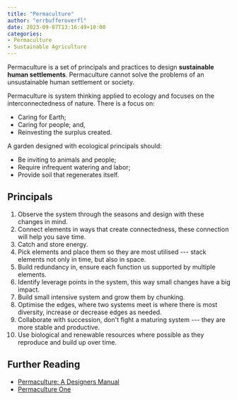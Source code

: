 ```yaml
---
title: "Permaculture"
author: "errbufferoverfl"
date: 2023-09-07T13:16:49+10:00
categories:
- Permaculture
- Sustainable Agriculture
---
```


Permaculture is a set of principals and practices to design **sustainable human settlements**. Permaculture cannot solve the problems of an unsustainable human settlement or society.

Permaculture is system thinking applied to ecology and focuses on the interconnectedness of nature. There is a focus on:

- Caring for Earth;
- Caring for people; and,
- Reinvesting the surplus created.

A garden designed with ecological principals should:

- Be inviting to animals and people;
- Require infrequent watering and labor;
- Provide soil that regenerates itself.

## Principals

1. Observe the system through the seasons and design with these changes in mind.
2. Connect elements in ways that create connectedness, these connection will help you save time.
3. Catch and store energy.
4. Pick elements and place them so they are most utilised --- stack elements not only in time, but also in space.
5. Build redundancy in, ensure each function us supported by multiple elements.
6. Identify leverage points in the system, this way small changes have a big impact.
7. Build small intensive system and grow them by chunking.
8. Optimise the edges, where two systems meet is where there is most diversity, increase or decrease edges as needed.
9. Collaborate with succession, don't fight a maturing system --- they are more stable and productive.
10. Use biological and renewable resources where possible as they reproduce and build up over time.

## Further Reading

- [Permaculture: A Designers Manual](https://www.tagaripublications.com/permaculture-designers-manual/)
- [Permaculture One](https://store.holmgren.com.au/product/permaculture-one-ebook/)
